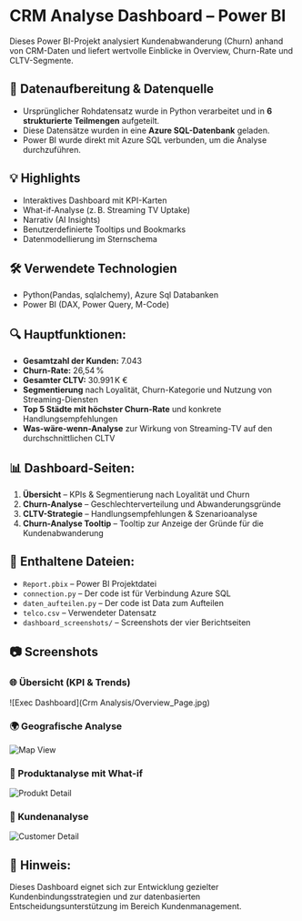 # CRM Analyse Dashboard – Power BI

Dieses Power BI-Projekt analysiert Kundenabwanderung (Churn) anhand von CRM-Daten und liefert wertvolle Einblicke in Overview, Churn-Rate und CLTV-Segmente.

## 🔧 Datenaufbereitung & Datenquelle

- Ursprünglicher Rohdatensatz wurde in Python verarbeitet und in **6 strukturierte Teilmengen** aufgeteilt.
- Diese Datensätze wurden in eine **Azure SQL-Datenbank** geladen.
- Power BI wurde direkt mit Azure SQL verbunden, um die Analyse durchzuführen.
  
## 💡 Highlights

- Interaktives Dashboard mit KPI-Karten
- What-if-Analyse (z. B. Streaming TV Uptake)
- Narrativ (AI Insights)
- Benutzerdefinierte Tooltips und Bookmarks
- Datenmodellierung im Sternschema

## 🛠 Verwendete Technologien

- Python(Pandas, sqlalchemy), Azure Sql Databanken
- Power BI (DAX, Power Query, M-Code)
  
## 🔍 Hauptfunktionen:
- **Gesamtzahl der Kunden:** 7.043  
- **Churn-Rate:** 26,54 %  
- **Gesamter CLTV:** 30.991 K €  
- **Segmentierung** nach Loyalität, Churn-Kategorie und Nutzung von Streaming-Diensten  
- **Top 5 Städte mit höchster Churn-Rate** und konkrete Handlungsempfehlungen  
- **Was-wäre-wenn-Analyse** zur Wirkung von Streaming-TV auf den durchschnittlichen CLTV

## 📊 Dashboard-Seiten:
1. **Übersicht** – KPIs & Segmentierung nach Loyalität und Churn
2. **Churn-Analyse** – Geschlechterverteilung und Abwanderungsgründe
3. **CLTV-Strategie** – Handlungsempfehlungen & Szenarioanalyse
4. **Churn-Analyse Tooltip** – Tooltip zur Anzeige der Gründe für die Kundenabwanderung

## 🧾 Enthaltene Dateien:
- `Report.pbix` – Power BI Projektdatei
-  `connection.py` – Der code ist für Verbindung Azure SQL
-  `daten_aufteilen.py` – Der code ist Data zum Aufteilen
- `telco.csv` – Verwendeter Datensatz  
- `dashboard_screenshots/` – Screenshots der vier Berichtseiten  


## 📷 Screenshots

### 🌐 Übersicht (KPI & Trends)

![Exec Dashboard](Crm Analysis/Overview_Page.jpg)

### 🌍 Geografische Analyse

![Map View](ScreenShots/Map.png)

### 🧮 Produktanalyse mit What-if

![Produkt Detail](ScreenS/Product_Detail.png)

### 👥 Kundenanalyse

![Customer Detail](ScreenShots/Customer_Detail.png)



## 📌 Hinweis:
Dieses Dashboard eignet sich zur Entwicklung gezielter Kundenbindungsstrategien und zur datenbasierten Entscheidungsunterstützung im Bereich Kundenmanagement.

